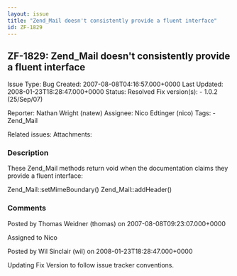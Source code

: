 ```yaml
---
layout: issue
title: "Zend_Mail doesn't consistently provide a fluent interface"
id: ZF-1829
---
```


ZF-1829: Zend\_Mail doesn't consistently provide a fluent interface
-------------------------------------------------------------------

 Issue Type: Bug Created: 2007-08-08T04:16:57.000+0000 Last Updated: 2008-01-23T18:28:47.000+0000 Status: Resolved Fix version(s): - 1.0.2 (25/Sep/07)
 
 Reporter:  Nathan Wright (natew)  Assignee:  Nico Edtinger (nico)  Tags: - Zend\_Mail
 
 Related issues: 
 Attachments: 
### Description

These Zend\_Mail methods return void when the documentation claims they provide a fluent interface:

Zend\_Mail::setMimeBoundary() Zend\_Mail::addHeader()

 

 

### Comments

Posted by Thomas Weidner (thomas) on 2007-08-08T09:23:07.000+0000

Assigned to Nico

 

 

Posted by Wil Sinclair (wil) on 2008-01-23T18:28:47.000+0000

Updating Fix Version to follow issue tracker conventions.

 

 